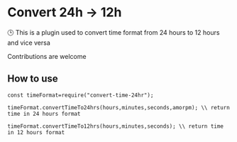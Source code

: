 # Convert 24h -> 12h
🕒 This is a plugin used to convert time format from 24 hours to 12 hours and vice versa

Contributions are welcome

## How to use

```
const timeFormat=require("convert-time-24hr");
```

```
timeFormat.convertTimeTo24hrs(hours,minutes,seconds,amorpm); \\ return time in 24 hours format
```

```
timeFormat.convertTimeTo12hrs(hours,minutes,seconds); \\ return time in 12 hours format
```
